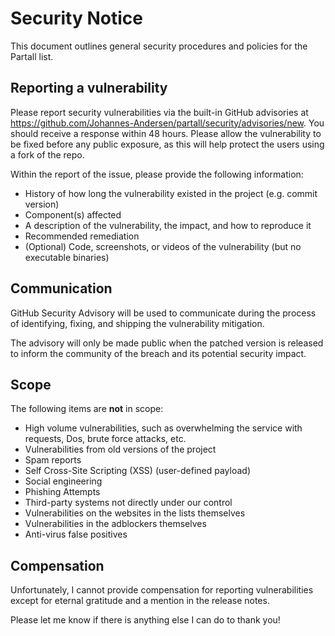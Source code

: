 # Security Notice

This document outlines general security procedures and policies for the Partall list.

## Reporting a vulnerability

Please report security vulnerabilities via the built-in GitHub advisories at https://github.com/Johannes-Andersen/partall/security/advisories/new. You should receive a response within 48 hours. Please allow the vulnerability to be fixed before any public exposure, as this will help protect the users using a fork of the repo.

Within the report of the issue, please provide the following information:

- History of how long the vulnerability existed in the project (e.g. commit version)
- Component(s) affected
- A description of the vulnerability, the impact, and how to reproduce it
- Recommended remediation
- (Optional) Code, screenshots, or videos of the vulnerability (but no executable binaries)

## Communication

GitHub Security Advisory will be used to communicate during the process of identifying, fixing, and shipping the vulnerability mitigation.

The advisory will only be made public when the patched version is released to inform the community of the breach and its potential security impact.

## Scope

The following items are **not** in scope:

- High volume vulnerabilities, such as overwhelming the service with requests, Dos, brute force attacks, etc.
- Vulnerabilities from old versions of the project
- Spam reports
- Self Cross-Site Scripting (XSS) (user-defined payload)
- Social engineering
- Phishing Attempts
- Third-party systems not directly under our control
- Vulnerabilities on the websites in the lists themselves
- Vulnerabilities in the adblockers themselves
- Anti-virus false positives

## Compensation

Unfortunately, I cannot provide compensation for reporting vulnerabilities except for eternal gratitude and a mention in the release notes.

Please let me know if there is anything else I can do to thank you!
